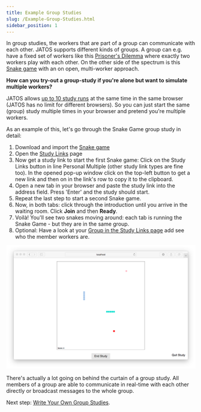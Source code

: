 ```yaml
---
title: Example Group Studies
slug: /Example-Group-Studies.html
sidebar_position: 1
---
```


In group studies, the workers that are part of a group can communicate with each other. JATOS supports different kinds of groups. A group can e.g. have a fixed set of workers like this [Prisoner's Dilemma](/Example-Studies) where exactly two workers play with each other. On the other side of the spectrum is this [Snake game](/Example-Studies) with an on open, multi-worker approach.

**How can you try-out a group-study if you're alone but want to simulate multiple workers?**

JATOS allows [up to 10 study runs](Tips-and-Tricks.html#run-up-to-10-studies-in-the-same-browser-at-the-same-time) at the same time in the same browser (JATOS has no limit for different browsers). So you can just start the same (group) study multiple times in your browser and pretend you're multiple workers.

As an example of this, let's go through the Snake Game group study in detail:

1. Download and import the [Snake game](/Example-Studies)
1. Open the [Study Links](Run-your-Study-with-Study-Links.html) page
1. Now get a study link to start the first Snake game: Click on the Study Links button in line Personal Multiple (other study link types are fine too). In the opened pop-up window click on the top-left button <span className="glyphicon glyphicon-plus"></span><span className="glyphicon glyphicon-link"></span> to get a new link and then on <span className="glyphicon glyphicon-duplicate"></span> in the link's row to copy it to the clipboard.
1. Open a new tab in your browser and paste the study link into the address field. Press 'Enter' and the study should start.
1. Repeat the last step to start a second Snake game.
1. Now, in both tabs: click through the introduction until you arrive in the waiting room. Click **Join** and then **Ready**.
1. Voilà! You'll see two snakes moving around: each tab is running the Snake Game - but they are in the same group.
1. Optional: Have a look at your [Group in the Study Links page](Run-your-Study-with-Study-Links.html#groups) add see who the member workers are.

![Snake example](/img/example-studies/Screenshot_snakeGame.png)

There's actually a lot going on behind the curtain of a group study. All members of a group are able to communicate in real-time with each other directly or broadcast messages to the whole group.

Next step: [Write Your Own Group Studies](Write-Group-Studies-I-Setup.html).
